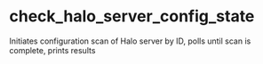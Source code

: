 # check_halo_server_config_state
Initiates configuration scan of Halo server by ID, polls until scan is complete, prints results
